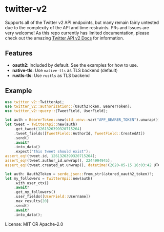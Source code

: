 # twitter-v2

Supports all of the Twitter v2 API endpoints, but many remain fairly untested
due to the complexity of the API and time restraints. PRs and Issues are very welcome!
As this repo currently has limited documentation, please check out the amazing [Twitter API v2
Docs](https://developer.twitter.com/en/docs/api-reference-index#twitter-api-v2) for information.

## Features

* **oauth2**: Included by default. See the examples for how to use.
* **native-tls**: Use `native-tls` as TLS backend (default)
* **rustls-tls**: Use `rustls` as TLS backend

## Example

```rust
use twitter_v2::TwitterApi;
use twitter_v2::authorization::{Oauth2Token, BearerToken};
use twitter_v2::query::{TweetField, UserField};

let auth = BearerToken::new(std::env::var("APP_BEARER_TOKEN").unwrap());
let tweet = TwitterApi::new(auth)
    .get_tweet(1261326399320715264)
    .tweet_fields([TweetField::AuthorId, TweetField::CreatedAt])
    .send()
    .await?
    .into_data()
    .expect("this tweet should exist");
assert_eq!(tweet.id, 1261326399320715264);
assert_eq!(tweet.author_id.unwrap(), 2244994945);
assert_eq!(tweet.created_at.unwrap(), datetime!(2020-05-15 16:03:42 UTC));

let auth: Oauth2Token = serde_json::from_str(&stored_oauth2_token)?;
let my_followers = TwitterApi::new(auth)
    .with_user_ctx()
    .await?
    .get_my_followers()
    .user_fields([UserField::Username])
    .max_results(20)
    .send()
    .await?
    .into_data();
```

License: MIT OR Apache-2.0
